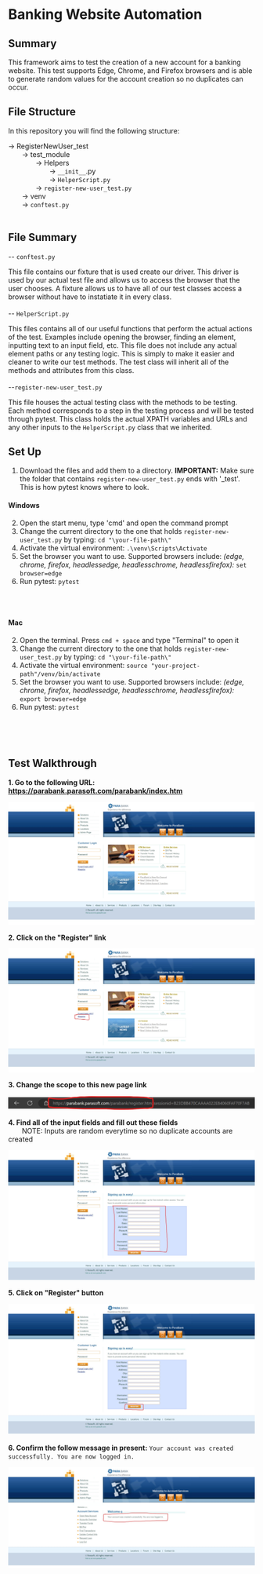 # Banking Website Automation

## Summary
This framework aims to test the creation of a new account for a banking website. This test supports Edge, Chrome, and Firefox browsers and is able to generate random values for the account creation so no duplicates can occur. 

## File Structure
In this repository you will find the following structure:

-> RegisterNewUser_test <br>
&emsp;&emsp;-> test_module <br>
&emsp;&emsp;&emsp;&emsp;-> Helpers <br>
&emsp;&emsp;&emsp;&emsp;&emsp;&emsp;-> `__init__`.py <br>
&emsp;&emsp;&emsp;&emsp;&emsp;&emsp;-> `HelperScript.py` <br>
&emsp;&emsp;&emsp;&emsp;-> `register-new-user_test.py` <br>
&emsp;&emsp;-> venv <br>
&emsp;&emsp;-> `conftest.py` 
<br>
<br>


## File Summary
-- `conftest.py`

This file contains our fixture that is used create our driver. This driver is used by our actual test file and allows us to access the browser that the user chooses. A fixture allows us to have all of our test classes access a browser without have to instatiate it in every class.
<br>
<br>
-- `HelperScript.py`

This files contains all of our useful functions that perform the actual actions of the test. Examples include opening the browser, finding an element, inputting text to an input field, etc. This file does not include any actual element paths or any testing logic. This is simply to make it easier and cleaner to write our test methods. The test class will inherit all of the methods and attributes from this class. 
<br>
<br>
--`register-new-user_test.py`

This file houses the actual testing class with the methods to be testing. Each method corresponds to a step in the testing process and will be tested through pytest. This class holds the actual XPATH variables and URLs and any other inputs to the `HelperScript.py` class that we inherited. 


## Set Up
1. Download the files and add them to a directory. **IMPORTANT:** Make sure the folder that contains `register-new-user_test.py` ends with '_test'. This is how pytest knows where to look. 

#### Windows
2. Open the start menu, type 'cmd' and open the command prompt
3. Change the current directory to the one that holds `register-new-user_test.py` by typing: `cd "\your-file-path\"`
4. Activate the virtual environment: `.\venv\Scripts\Activate`
5. Set the browser you want to use. Supported browsers include: *(edge, chrome, firefox, headlessedge, headlesschrome, headlessfirefox):* `set browser=edge`
6. Run pytest: `pytest`
<br>
<br>

#### Mac
2. Open the terminal. Press `cmd + space` and type "Terminal" to open it
3. Change the current directory to the one that holds `register-new-user_test.py` by typing: `cd "\your-file-path\"`
4. Activate the virtual environment: `source "your-project-path"/venv/bin/activate`
5. Set the browser you want to use. Supported browsers include: *(edge, chrome, firefox, headlessedge, headlesschrome, headlessfirefox):* `export browser=edge`
6. Run pytest: `pytest`
<br>
<br>
<br>

## Test Walkthrough

**1. Go to the following URL: https://parabank.parasoft.com/parabank/index.htm**

![Home-Page](images\home_screen.jpeg)

**2. Click on the "Register" link**

![Register-Link](images\register-link.jpeg)

**3. Change the scope to this new page link**

![New-URL](images\new_url.jpeg)

**4. Find all of the input fields and fill out these fields** <br>
&emsp;&emsp;NOTE: Inputs are random everytime so no duplicate accounts are created

![Input-Fields](images\input_fields.jpeg)

**5. Click on "Register" button**

![Register-Button](images\register-button.jpeg)

**6. Confirm the follow message in present:** `Your account was created successfully. You are now logged in.`

![Error-Message](images\error-message.jpeg)





